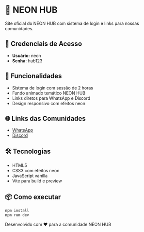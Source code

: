 # 🌟 NEON HUB

Site oficial do NEON HUB com sistema de login e links para nossas comunidades.

## 🔐 Credenciais de Acesso
- **Usuário:** neon
- **Senha:** hub123

## 🚀 Funcionalidades
- Sistema de login com sessão de 2 horas
- Fundo animado temático NEON HUB
- Links diretos para WhatsApp e Discord
- Design responsivo com efeitos neon

## 🌐 Links das Comunidades
- [WhatsApp](https://chat.whatsapp.com/L5Inc7rtAd1IlvoHXFizYv)
- [Discord](https://discord.gg/YTEJXhpUmp)

## 🛠️ Tecnologias
- HTML5
- CSS3 com efeitos neon
- JavaScript vanilla
- Vite para build e preview

## 📦 Como executar
```bash
npm install
npm run dev
```

Desenvolvido com ❤️ para a comunidade NEON HUB